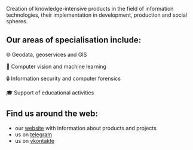 Creation of knowledge-intensive products in the field of information technologies, their implementation in development, production and social spheres.

Our areas of specialisation include:
--- 
🌐 Geodata, geoservices and GIS

📸 Computer vision and machine learning 

🔒 Information security and computer forensics 

🎓 Support of educational activities 


Find us around the web:
--- 
- our [website](https://www.geosamara.ru/) with information about products and projects 
- us on [telegram](https://t.me/geosamara)
- us on [vkontakte](https://vk.com/geosamara_vk)
